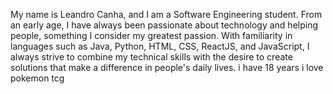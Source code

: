 My name is Leandro Canha, and I am a Software Engineering student. From an early age, I have always been passionate about technology and helping people, something I consider my greatest passion. With familiarity in languages such as Java, Python, HTML, CSS, ReactJS, and JavaScript, I always strive to combine my technical skills with the desire to create solutions that make a difference in people's daily lives.
i have 18 years
i love pokemon tcg
<!---
Le3Dev/Le3Dev is a ✨ special ✨ repository because its `README.md` (this file) appears on your GitHub profile.
You can click the Preview link to take a look at your changes.
--->
